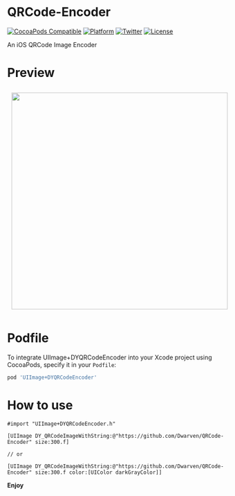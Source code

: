 # QRCode-Encoder

[![CocoaPods Compatible](https://img.shields.io/cocoapods/v/UIImage+DYQRCodeEncoder.svg)](https://img.shields.io/cocoapods/v/UIImage+DYQRCodeEncoder.svg)
[![Platform](https://img.shields.io/cocoapods/p/UIImage+DYQRCodeEncoder.svg)](http://cocoadocs.org/docsets/UIImage+DYQRCodeEncoder)
[![Twitter](https://img.shields.io/badge/twitter-@DwarvenYang-blue.svg)](http://twitter.com/DwarvenYang)
[![License](https://img.shields.io/cocoapods/l/UIImage+DYQRCodeEncoder.svg)](https://img.shields.io/cocoapods/l/UIImage+DYQRCodeEncoder.svg)

An iOS QRCode Image Encoder

# Preview
<img src="https://raw.github.com/Dwarven/QRCode-Encoder/master/Screenshots/demo.png" width="500" align="center" style="margin:10px">

# Podfile
To integrate UIImage+DYQRCodeEncoder into your Xcode project using CocoaPods, specify it in your `Podfile`:

```ruby
pod 'UIImage+DYQRCodeEncoder'
```


# How to use

```obj-c
#import "UIImage+DYQRCodeEncoder.h"

[UIImage DY_QRCodeImageWithString:@"https://github.com/Dwarven/QRCode-Encoder" size:300.f]

// or

[UIImage DY_QRCodeImageWithString:@"https://github.com/Dwarven/QRCode-Encoder" size:300.f color:[UIColor darkGrayColor]]

```
**Enjoy**
